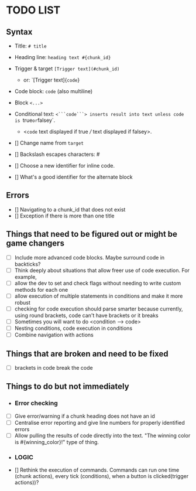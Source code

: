 # TODO LIST

## Syntax
- Title: `# title`
- Heading line: `heading text #{chunk_id}`
- Trigger & target `[Trigger text](#chunk_id)`
  - or: `[Trigger text]{```code```}
- Code block: ```code``` (also multiline)
- Block `<...>`
- Conditional text: `<```code```> inserts result into text unless code is `true` or `falsey`.
  - <```code``` text displayed if true */* text displayed if falsey>.



- [] Change name from `target`
- [] Backslash escapes characters: #
- [] Choose a new identifier for inline code.
- [] What's a good identifier for the alternate block


## Errors
- [] Navigating to a chunk_id that does not exist
- [] Exception if there is more than one title

## Things that need to be figured out or might be game changers
- [ ] Include more advanced code blocks. Maybe surround code in backticks?
- [ ] Think deeply about situations that allow freer use of code execution. For example, 
- [ ] allow the dev to set and check flags without needing to write custom methods for each one
- [ ] allow execution of multiple statements in conditions and make it more robust
- [ ] checking for code execution should parse smarter because currently, using round brackets, code can't have brackets or it breaks
- [ ] Sometimes you will want to do <condition --> code>
- [ ] Nesting conditions, code execution in conditions
- [ ] Combine navigation with actions

## Things that are broken and need to be fixed
- [ ] brackets in code break the code


## Things to do but not immediately
- ### Error checking
- [ ] Give error/warning if a chunk heading does not have an id
- [ ] Centralise error reporting and give line numbers for properly identified errors
- [ ] Allow pulling the results of code directly into the text. "The winning color is #{winning_color}!" type of thing.

- ### LOGIC
- [] Rethink the execution of commands. Commands can run one time (chunk actions), every tick (conditions), when a button is clicked(trigger actions))?